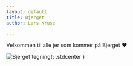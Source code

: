 ```yaml
---
layout: default
title: Bjerget
author: Lars Kruse

---
```


Velkommen til alle jer som kommer på Bjerget ❤️

![Bjerget tegning](/images/bjerget.drawing.3x4.png){: .stdcenter }
